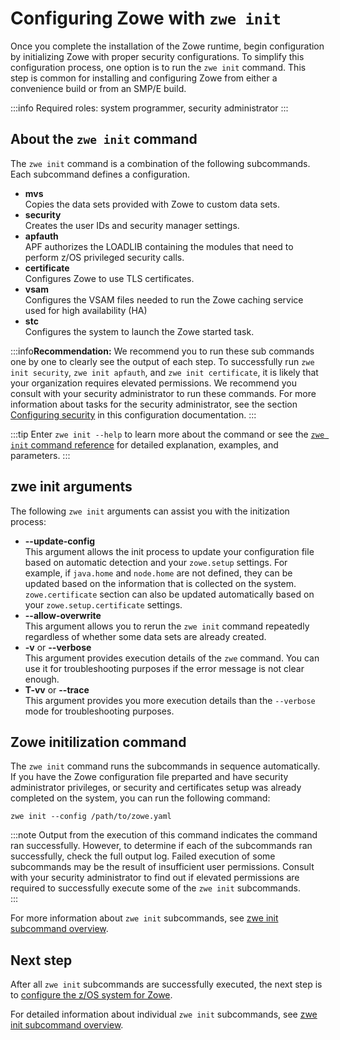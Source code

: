 # Configuring Zowe with `zwe init`

Once you complete the installation of the Zowe runtime, begin configuration by initializing Zowe with proper security configurations. To simplify this configuration process, one option is to run the `zwe init` command. This step is common for installing and configuring Zowe from either a convenience build or from an SMP/E build.

:::info Required roles: system programmer, security administrator
:::

## About the `zwe init` command

The `zwe init` command is a combination of the following subcommands. Each subcommand defines a configuration. 

- **mvs**  
Copies the data sets provided with Zowe to custom data sets.
- **security**  
Creates the user IDs and security manager settings.
- **apfauth**  
APF authorizes the LOADLIB containing the modules that need to perform z/OS privileged security calls. 
- **certificate**  
Configures Zowe to use TLS certificates.
- **vsam**  
Configures the VSAM files needed to run the Zowe caching service used for high availability (HA)
- **stc**  
Configures the system to launch the Zowe started task.

:::info**Recommendation:**
We recommend you to run these sub commands one by one to clearly see the output of each step. To successfully run `zwe init security`, `zwe init apfauth`, and `zwe init certificate`, it is likely that your organization requires elevated permissions. We recommend you consult with your security administrator to run these commands. For more information about tasks for the security administrator, see the section [Configuring security](./configuring-security) in this configuration documentation.
::: 

:::tip
Enter `zwe init --help` to learn more about the command or see the [`zwe init` command reference](../appendix/zwe_server_command_reference/zwe/init/zwe-init) for detailed explanation, examples, and parameters. 
:::

## zwe init arguments

The following `zwe init` arguments can assist you with the initization process:

- **--update-config**  
 This argument allows the init process to update your configuration file based on automatic detection and your `zowe.setup` settings. For example, if `java.home` and `node.home` are not defined, they can be updated based on the information that is collected on the system. `zowe.certificate` section can also be updated automatically based on your `zowe.setup.certificate` settings.
- **--allow-overwrite**  
 This argument allows you to rerun the `zwe init` command repeatedly regardless of whether some data sets are already created.
- **-v** or **--verbose**  
   This argument provides execution details of the `zwe` command. You can use it for troubleshooting purposes if the error message is not clear enough.
- **T-vv** or **--trace**  
 This argument provides you more execution details than the `--verbose` mode for troubleshooting purposes.

## Zowe initilization command

The `zwe init` command runs the subcommands in sequence automatically. If you have the Zowe configuration file preparted and have security administrator privileges, or security and certificates setup was already completed on the system, you can run the following command:

```
zwe init --config /path/to/zowe.yaml
```

:::note
Output from the execution of this command indicates the command ran successfully. However, to determine if each of the subcommands ran successfully, check the full output log. Failed execution of some subcommands may be the result of insufficient user permissions. Consult with your security administrator to find out if elevated permissions are required to successfully execute some of the `zwe init` subcommands.   
:::

For more information about `zwe init` subcommands, see [zwe init subcommand overview](./zwe-init-subcommand-overview).

## Next step

After all `zwe init` subcommands are successfully executed, the next step is to [configure the z/OS system for Zowe](./configure-zos-system).

For detailed information about individual `zwe init` subcommands, see [zwe init subcommand overview](./zwe-init-subcommand-overview.md).